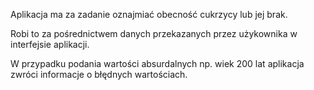 Aplikacja ma za zadanie oznajmiać obecność cukrzycy lub jej brak.

Robi to za pośrednictwem danych przekazanych przez użykownika w interfejsie aplikacji.

W przypadku podania wartości absurdalnych np. wiek 200 lat aplikacja zwróci informacje o błędnych wartościach.